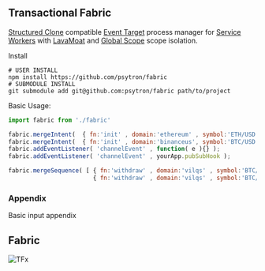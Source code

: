 ## Transactional Fabric
[Structured Clone](https://developer.mozilla.org/en-US/docs/Web/API/Web_Workers_API/Structured_clone_algorithm) compatible [Event Target](https://developer.mozilla.org/en-US/docs/Web/API/EventTarget) process manager for [Service Workers](https://developer.mozilla.org/en-US/docs/Web/API/Service_Worker_API) with [LavaMoat](https://github.com/LavaMoat/LavaMoat) and [Global Scope](https://developer.mozilla.org/en-US/docs/Web/API/WorkerGlobalScope) scope isolation. 


Install
```shell
# USER INSTALL
npm install https://github.com/psytron/fabric
# SUBMODULE INSTALL
git submodule add git@github.com:psytron/fabric path/to/project
```

Basic Usage: 

```javascript
import fabric from './fabric' 

fabric.mergeIntent(  { fn:'init' , domain:'ethereum' , symbol:'ETH/USD' } );
fabric.mergeIntent(  { fn:'init' , domain:'binanceus', symbol:'BTC/USD' } );
fabric.addEventListener( 'channelEvent' , function( e ){} );
fabric.addEventListener( 'channelEvent' , yourApp.pubSubHook );

fabric.mergeSequence( [ { fn:'withdraw' , domain:'vilqs' , symbol:'BTC/USD' }, 
                        { fn:'withdraw' , domain:'vilqs' , symbol:'BTC/USD' } ] );
```

### Appendix
Basic input appendix



## Fabric 
![TFx](https://raw.githubusercontent.com/psytron/fabric/main/meta/tfx.jpg)

